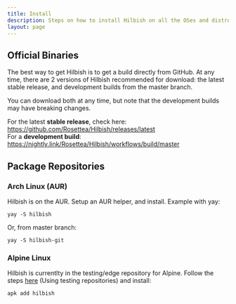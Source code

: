 ```yaml
---
title: Install
description: Steps on how to install Hilbish on all the OSes and distros supported.
layout: page
---
```


## Official Binaries
The best way to get Hilbish is to get a build directly from GitHub.
At any time, there are 2 versions of Hilbish recommended for download:
the latest stable release, and development builds from the master branch.

You can download both at any time, but note that the development builds may
have breaking changes.

For the latest **stable release**, check here: https://github.com/Rosettea/Hilbish/releases/latest  
For a **development build**: https://nightly.link/Rosettea/Hilbish/workflows/build/master

## Package Repositories
### Arch Linux (AUR)
Hilbish is on the AUR. Setup an AUR helper, and install.
Example with yay:  

```
yay -S hilbish
```

Or, from master branch:  
```
yay -S hilbish-git
```

### Alpine Linux
Hilbish is currentlty in the testing/edge repository for Alpine.
Follow the steps [here](https://wiki.alpinelinux.org/wiki/Enable_Community_Repository)
(Using testing repositories) and install:  
```
apk add hilbish
```
